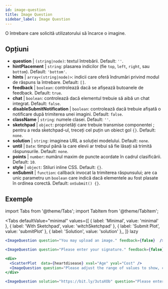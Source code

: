 ```yaml
---
id: image-question 
title: Image Question
sidebar_label: Image Question
---
```


O întrebare care solicită utilizatorului să încarce o imagine.

## Opțiuni

* __question__ | `(string|node)`: textul întrebării. Default: `''`.
* __hintPlacement__ | `string`: plasarea indicilor (fie `top`, `left`, `right`, sau `bottom`). Default: `'bottom'`.
* __hints__ | `array<(string|node)>`: indicii care oferă îndrumări privind modul de răspuns la întrebare. Default: `[]`.
* __feedback__ | `boolean`: controlează dacă se afișează butoanele de feedback. Default: `true`.
* __chat__ | `boolean`: controlează dacă elementul trebuie să aibă un chat integrat. Default: `false`.
* __disableSubmitNotification__ | `boolean`: controlează dacă trebuie afișată o notificare după trimiterea unei imagini. Default: `false`.
* __className__ | `string`: numele clasei. Default: `''`.
* __sketchpad__ | `object`: proprietăți care trebuie transmise componentei <Sketchpad />; pentru a reda sketchpad-ul, treceți cel puțin un obiect gol `{}`. Default: `none`.
* __solution__ | `string`: imaginea URL a soluției modelului. Default: `none`.
* __until__ | `Date`: timpul până la care elevii ar trebui să fie lăsați să trimită răspunsurile. Default: `none`.
* __points__ | `number`: numărul maxim de puncte acordate în cadrul clasificării. Default: `10`.
* __style__ | `object`: Stiluri inline CSS. Default: `{}`.
* __onSubmit__ | `function`: callback invocat la trimiterea răspunsului; are ca unic parametru un `boolean` care indică dacă elementele au fost plasate în ordinea corectă. Default: `onSubmit() {}`.


## Exemple

import Tabs from '@theme/Tabs';
import TabItem from '@theme/TabItem';

<Tabs
    defaultValue="minimal"
    values={[
        { label: 'Minimal', value: 'minimal' },
        { label: 'With Sketchpad', value: 'witchSketchpad' },
        { label: 'Submit Plot', value: 'submitPlot' },
        { label: 'Solution', value: 'solution' },,
    ]}
    lazy
>

<TabItem value="minimal">

```jsx live
<ImageQuestion question="You may upload an image." feedback={false}  />
```
</TabItem>

<TabItem value="witchSketchpad">

```jsx live
<ImageQuestion question="Please enter your signature." feedback={false} sketchpad={{ canvasHeight: 300}} />
```

</TabItem>

<TabItem value="submitPlot">

```jsx live
<div>
  <ScatterPlot  data={heartdisease} xval="Age" yval="Cost" />
  <ImageQuestion question="Please adjust the range of values to show, change the axis labels and title of the plot, and submit your result." />
</div>
```
</TabItem>

<TabItem value="solution">

```jsx live
<ImageQuestion solution="https://bit.ly/3utaXOb" question="Please enter the Greek letter 'Gamma'." feedback={false} sketchpad={{ canvasHeight: 300}} />
```
</TabItem>

</Tabs>
